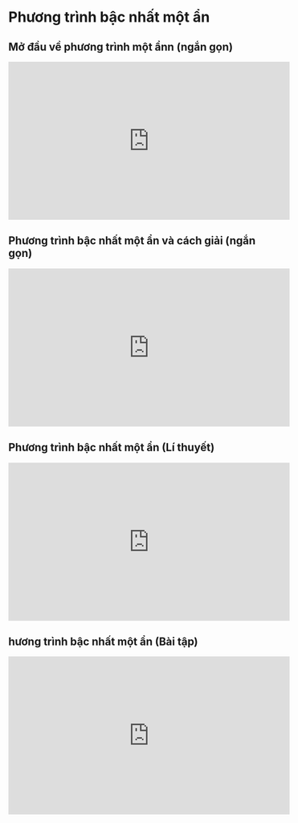 # Phương trình bậc nhất một ẩn
## Mở đầu về phương trình một ẩnn (ngắn gọn)
<iframe width="560" height="315" src="https://www.youtube.com/embed/nRLxiWQ__7k?si=7Uy2fMxg2r2kP8oO" title="YouTube video player" frameborder="0" allow="accelerometer; autoplay; clipboard-write; encrypted-media; gyroscope; picture-in-picture; web-share" referrerpolicy="strict-origin-when-cross-origin" allowfullscreen></iframe>

## Phương trình bậc nhất một ẩn và cách giải (ngắn gọn)
<iframe width="560" height="315" src="https://www.youtube.com/embed/_HVNoq3Z5Qo?si=RElloiq6Li5DuSfd" title="YouTube video player" frameborder="0" allow="accelerometer; autoplay; clipboard-write; encrypted-media; gyroscope; picture-in-picture; web-share" referrerpolicy="strict-origin-when-cross-origin" allowfullscreen></iframe>

## Phương trình bậc nhất một ẩn (Lí thuyết)
<iframe width="560" height="315" src="https://www.youtube.com/embed/GGeNqAR4U-A?si=FD28hvPAFHeTJ_Yf" title="YouTube video player" frameborder="0" allow="accelerometer; autoplay; clipboard-write; encrypted-media; gyroscope; picture-in-picture; web-share" referrerpolicy="strict-origin-when-cross-origin" allowfullscreen></iframe>

## hương trình bậc nhất một ẩn (Bài tập)
<iframe width="560" height="315" src="https://www.youtube.com/embed/MI7VpBrxAq8?si=r3OUbg8HIja3KE8c" title="YouTube video player" frameborder="0" allow="accelerometer; autoplay; clipboard-write; encrypted-media; gyroscope; picture-in-picture; web-share" referrerpolicy="strict-origin-when-cross-origin" allowfullscreen></iframe>

